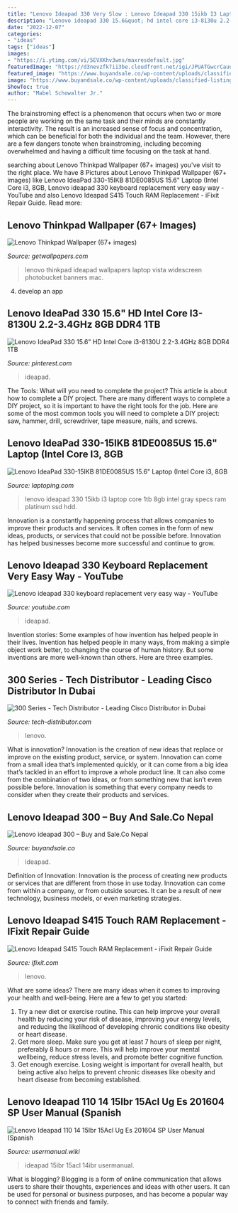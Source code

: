 ```yaml
---
title: "Lenovo Ideapad 330 Very Slow : Lenovo Ideapad 330 15ikb I3 Laptop Core 1tb 8gb Intel Gray Specs Ram Platinum Ssd Hdd"
description: "Lenovo ideapad 330 15.6&quot; hd intel core i3-8130u 2.2-3.4ghz 8gb ddr4 1tb"
date: "2022-12-07"
categories:
- "ideas"
tags: ["ideas"]
images:
- "https://i.ytimg.com/vi/5EVXKhv3wns/maxresdefault.jpg"
featuredImage: "https://d3nevzfk7ii3be.cloudfront.net/igi/JPUATGwcrCauutdR.full"
featured_image: "https://www.buyandsale.co/wp-content/uploads/classified-listing/2020/11/IMG-20201125-WA0002.jpg"
image: "https://www.buyandsale.co/wp-content/uploads/classified-listing/2020/11/IMG-20201125-WA0002.jpg"
ShowToc: true
author: "Mabel Schowalter Jr."
---
```



The brainstroming effect is a phenomenon that occurs when two or more people are working on the same task and their minds are constantly interactivity. The result is an increased sense of focus and concentration, which can be beneficial for both the individual and the team. However, there are a few dangers tonote when brainstroming, including becoming overwhelmed and having a difficult time focusing on the task at hand.

	

		
searching about Lenovo Thinkpad Wallpaper (67+ images) you've visit to the right place. We have 8 Pictures about Lenovo Thinkpad Wallpaper (67+ images) like Lenovo IdeaPad 330-15IKB 81DE0085US 15.6&quot; Laptop (Intel Core i3, 8GB, Lenovo ideapad 330 keyboard replacement very easy way - YouTube and also Lenovo Ideapad S415 Touch RAM Replacement - iFixit Repair Guide. Read more:
		
    
## Lenovo Thinkpad Wallpaper (67+ Images)

<img loading=lazy src="http://getwallpapers.com/wallpaper/full/c/3/f/971386-widescreen-lenovo-thinkpad-wallpaper-1920x1200.jpg" onerror="this.onerror=null;this.src='https://tse3.mm.bing.net/th?id=OIP._eLAda79BpLdJgLohN820AHaEo&amp;pid=15.1';" alt="Lenovo Thinkpad Wallpaper (67+ images)">

_Source: getwallpapers.com_

>lenovo thinkpad ideapad wallpapers laptop vista widescreen photobucket banners mac. 

	

4. develop an app

    
## Lenovo IdeaPad 330 15.6&quot; HD Intel Core I3-8130U 2.2-3.4GHz 8GB DDR4 1TB

<img loading=lazy src="https://i.pinimg.com/736x/c4/fb/80/c4fb806eaaedf784deed0034af76b9e3.jpg" onerror="this.onerror=null;this.src='https://tse4.mm.bing.net/th?id=OIP.exzGrXSxb6qVznqszJvTRgHaGE&amp;pid=15.1';" alt="Lenovo IdeaPad 330 15.6&quot; HD Intel Core i3-8130U 2.2-3.4GHz 8GB DDR4 1TB">

_Source: pinterest.com_

>ideapad. 

	

The Tools: What will you need to complete the project?
This article is about how to complete a DIY project. There are many different ways to complete a DIY project, so it is important to have the right tools for the job. Here are some of the most common tools you will need to complete a DIY project: saw, hammer, drill, screwdriver, tape measure, nails, and screws.

    
## Lenovo IdeaPad 330-15IKB 81DE0085US 15.6&quot; Laptop (Intel Core I3, 8GB

<img loading=lazy src="https://laptoping.com/specs/wp-content/uploads/2018/06/Lenovo-IdeaPad-330-15IKB-81DE0085US-15.6-Laptop-Intel-Core-i3-8GB-RAM-1TB-SSD-Platinum-Gray.jpg" onerror="this.onerror=null;this.src='https://tse2.mm.bing.net/th?id=OIP.3Y_0gT6im-_MZvaJ6YdoxQHaHU&amp;pid=15.1';" alt="Lenovo IdeaPad 330-15IKB 81DE0085US 15.6&quot; Laptop (Intel Core i3, 8GB">

_Source: laptoping.com_

>lenovo ideapad 330 15ikb i3 laptop core 1tb 8gb intel gray specs ram platinum ssd hdd. 

	

Innovation is a constantly happening process that allows companies to improve their products and services. It often comes in the form of new ideas, products, or services that could not be possible before. Innovation has helped businesses become more successful and continue to grow.

    
## Lenovo Ideapad 330 Keyboard Replacement Very Easy Way - YouTube

<img loading=lazy src="https://i.ytimg.com/vi/5EVXKhv3wns/maxresdefault.jpg" onerror="this.onerror=null;this.src='https://tse2.mm.bing.net/th?id=OIP.6CzdtngsE0kisRh4EaNWmgHaEK&amp;pid=15.1';" alt="Lenovo ideapad 330 keyboard replacement very easy way - YouTube">

_Source: youtube.com_

>ideapad. 

	

Invention stories: Some examples of how invention has helped people in their lives.
Invention has helped people in many ways, from making a simple object work better, to changing the course of human history. But some inventions are more well-known than others. Here are three examples.

    
## 300 Series - Tech Distributor - Leading Cisco Distributor In Dubai

<img loading=lazy src="https://tech-distributor.com/wp-content/uploads/2019/09/Lenovo-Ideapad-330-Blue-Tech-Distributor_-Leading-Lenovo-Distributor-in-Dubai.png" onerror="this.onerror=null;this.src='https://tse4.mm.bing.net/th?id=OIP.Hq0QrcgBhe7aG7WYvbn1QAHaFQ&amp;pid=15.1';" alt="300 Series - Tech Distributor - Leading Cisco Distributor in Dubai">

_Source: tech-distributor.com_

>lenovo. 

	

What is innovation?
Innovation is the creation of new ideas that replace or improve on the existing product, service, or system. Innovation can come from a small idea that’s implemented quickly, or it can come from a big idea that’s tackled in an effort to improve a whole product line. It can also come from the combination of two ideas, or from something new that isn’t even possible before. Innovation is something that every company needs to consider when they create their products and services.

    
## Lenovo Ideapad 300 – Buy And Sale.Co Nepal

<img loading=lazy src="https://www.buyandsale.co/wp-content/uploads/classified-listing/2020/11/IMG-20201125-WA0002.jpg" onerror="this.onerror=null;this.src='https://tse4.mm.bing.net/th?id=OIP.mU4NV_oPEgY3dr_71r-pQwHaFj&amp;pid=15.1';" alt="Lenovo ideapad 300 – Buy and Sale.Co Nepal">

_Source: buyandsale.co_

>ideapad. 

	

Definition of Innovation:
Innovation is the process of creating new products or services that are different from those in use today. Innovation can come from within a company, or from outside sources. It can be a result of new technology, business models, or even marketing strategies.

    
## Lenovo Ideapad S415 Touch RAM Replacement - IFixit Repair Guide

<img loading=lazy src="https://d3nevzfk7ii3be.cloudfront.net/igi/JPUATGwcrCauutdR.full" onerror="this.onerror=null;this.src='https://tse3.mm.bing.net/th?id=OIP.MYnjG7juQLm32UhZbpu5wwHaFj&amp;pid=15.1';" alt="Lenovo Ideapad S415 Touch RAM Replacement - iFixit Repair Guide">

_Source: ifixit.com_

>lenovo. 

	

What are some ideas?
There are many ideas when it comes to improving your health and well-being. Here are a few to get you started: 
1. Try a new diet or exercise routine. This can help improve your overall health by reducing your risk of disease, improving your energy levels, and reducing the likelihood of developing chronic conditions like obesity or heart disease. 
2. Get more sleep. Make sure you get at least 7 hours of sleep per night, preferably 8 hours or more. This will help improve your mental wellbeing, reduce stress levels, and promote better cognitive function. 
3. Get enough exercise. Losing weight is important for overall health, but being active also helps to prevent chronic diseases like obesity and heart disease from becoming established.

    
## Lenovo Ideapad 110 14 15Ibr 15Acl Ug Es 201604 SP User Manual (Spanish

<img loading=lazy src="https://usermanual.wiki/Lenovo/Ideapad1101415Ibr15AclUgEs201604.2010640054/asset-7.png" onerror="this.onerror=null;this.src='https://tse2.mm.bing.net/th?id=OIP.63O7p2x1bYPRABxXCa0gzQHaH-&amp;pid=15.1';" alt="Lenovo Ideapad 110 14 15Ibr 15Acl Ug Es 201604 SP User Manual (Spanish">

_Source: usermanual.wiki_

>ideapad 15ibr 15acl 14ibr usermanual. 

	

What is blogging?
Blogging is a form of online communication that allows users to share their thoughts, experiences and ideas with other users. It can be used for personal or business purposes, and has become a popular way to connect with friends and family.

